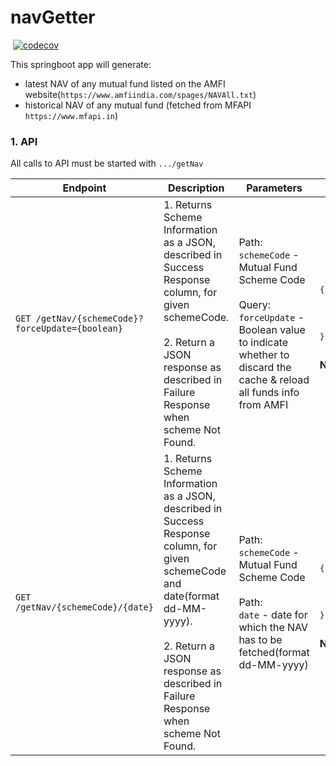 # navGetter 
[![<terriblebassist>](https://circleci.com/gh/terriblebassist/navgetter/tree/master.svg?style=shield)](<https://circleci.com/gh/terriblebassist/navgetter/tree/master>) [![codecov](https://codecov.io/gh/terriblebassist/navgetter/branch/master/graph/badge.svg)](https://codecov.io/gh/terriblebassist/navgetter)

This springboot app will generate:
- latest NAV of any mutual fund listed on the AMFI website(```https://www.amfiindia.com/spages/NAVAll.txt```)
- historical NAV of any mutual fund (fetched from MFAPI ```https://www.mfapi.in```)
  
### 1. API ###
All calls to API must be started with `.../getNav`
                                                        
<table>
<thead>
<tr>
<th>Endpoint</th>
<th>Description</th>
<th>Parameters</th>
<th>Success Response</th>
<th>Failure Response</th>
</tr>
</thead>
<tbody>
<tr>
	<td><code>GET /getNav/{schemeCode}?forceUpdate={boolean}</code></td>
	<td>1. Returns Scheme Information as a JSON, described in Success Response column, for given schemeCode.
	<br/><br/>2. Return a JSON response as described in Failure Response when scheme Not Found.</td>
    <td>Path:<br/><code>schemeCode</code> - Mutual Fund Scheme Code
    <br/><br/>Query:<br/><code>forceUpdate</code> - Boolean value to indicate whether to discard the cache & reload all funds info from AMFI</td>
	<td>
      <pre>
{
  "schemeCode": "119551",
  "schemeName": "Aditya Birla Sun Life Banking & PSU Debt Fund  - Direct Plan-Dividend",
  "nav": "156.5163",
  "date": "02-Sep-2020"
}
	  </pre>
	  <b>Note : "nav" & "date" in above example are sample values.</b>
    </td>
    <td>
          <pre>
    {
      "schemeCode": null,
      "schemeName": null,
      "nav": null,
      "date": null,
    }
    	  </pre>
    </td>
</tr>
	
<tr>
	<td><code>GET /getNav/{schemeCode}/{date}</code></td>
	<td>1. Returns Scheme Information as a JSON, described in Success Response column, for given schemeCode and date(format dd-MM-yyyy).
	<br/><br/>2. Return a JSON response as described in Failure Response when scheme Not Found.</td>
    <td>Path:<br/><code>schemeCode</code> - Mutual Fund Scheme Code
    <br/><br/>Path:<br/><code>date</code> - date for which the NAV has to be fetched(format dd-MM-yyyy) </td>
	<td>
      <pre>
{
  "schemeCode": "119551",
  "schemeName": "Aditya Birla Sun Life Banking & PSU Debt Fund  - Direct Plan-Dividend",
  "nav": "156.5163",
  "date": "02-Sep-2020"
}
	  </pre>
	  <b>Note : "nav" & "date" in above example are sample values.</b>
    </td>
    <td>
          <pre>
    {
      "schemeCode": null,
      "schemeName": null,
      "nav": null,
      "date": null,
    }
    	  </pre>
    </td>
</tr>
</tbody>
</table>

